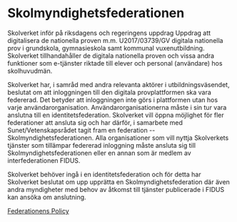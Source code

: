 # Skolmyndighetsfederationen

Skolverket inför på riksdagens och regeringens uppdrag Uppdrag att digitalisera de nationella proven m.m. U2017/03739/GV digitala nationella prov i grundskola, gymnasieskola samt kommunal vuxenutbildning. Skolverket tillhandahåller de digitala nationella proven och vissa andra funktioner som e-tjänster riktade till elever och personal (användare) hos skolhuvudmän.

Skolverket har, i samråd med andra relevanta aktörer i utbildningsväsendet, beslutat om att inloggningen till den digitala provplattformen ska vara federerad. Det betyder att inloggningen inte görs i plattformen utan hos varje användarorganisation. Användarorganisationerna måste i sin tur vara anslutna till en identitetsfederation. Skolverket vill öppna möjlighet för fler federationer att ansluta sig och har därför, i samarbete med Sunet/Vetenskapsrådet tagit fram en federation -- Skolmyndighetsfederationen. Alla organisationer som vill nyttja Skolverkets tjänster som tillämpar federerad inloggning måste ansluta sig till Skolmyndighetsfederationen eller en annan som är medlem av interfederationen FIDUS.

Skolverket behöver ingå i en identitetsfederation och för detta har Skolverket beslutat om upp upprätta en Skolmyndighetsfederation där även andra myndigheter med behov av åtkomst till tjänster publicerade i FIDUS kan ansöka om anslutning.

[Federationens Policy](policy-skolmyndighetsfederationen.md)
